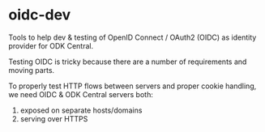 oidc-dev
========

Tools to help dev & testing of OpenID Connect / OAuth2 (OIDC) as identity provider for ODK Central.

Testing OIDC is tricky because there are a number of requirements and moving parts.

To properly test HTTP flows between servers and proper cookie handling, we need OIDC & ODK Central servers both:

1. exposed on separate hosts/domains
2. serving over HTTPS
